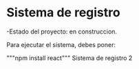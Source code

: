 <h1>Sistema de registro</h1>

-Estado del proyecto: en construccion.

Para ejecutar el sistema, debes poner:

"""npm install react"""
Sistema de registro 2

